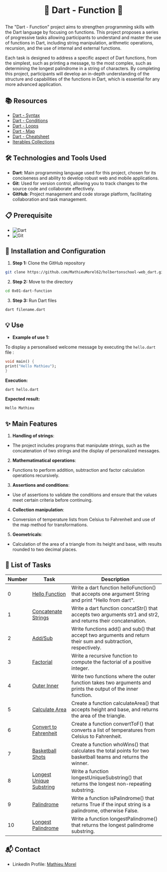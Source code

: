 # <p align='center'>🌟 Dart - Function 🌟</p>

The "Dart - Function" project aims to strengthen programming skills with the Dart language by focusing on functions. This project proposes a series of progressive tasks allowing participants to understand and master the use of functions in Dart, including string manipulation, arithmetic operations, recursion, and the use of internal and external functions.

Each task is designed to address a specific aspect of Dart functions, from the simplest, such as printing a message, to the most complex, such as determining the longest palindrome in a string of characters. By completing this project, participants will develop an in-depth understanding of the structure and capabilities of the functions in Dart, which is essential for any more advanced application.

## 📚 Resources

- [Dart - Syntax](https://www.tutorialspoint.com/dart_programming/dart_programming_syntax.htm)
- [Dart - Conditions](https://www.tutorialspoint.com/dart_programming/dart_programming_decision_making.htm)
- [Dart - Loops](https://www.tutorialspoint.com/dart_programming/dart_programming_loops.htm)
- [Dart - Map](https://www.tutorialspoint.com/dart_programming/dart_programming_map.htm)
- [Dart - Cheatsheet](https://dart.dev/resources/dart-cheatsheet)
- [Iterables Collections](https://dart.dev/libraries/collections/iterables)

## 🛠️ Technologies and Tools Used

- **Dart**: Main programming language used for this project, chosen for its conciseness and ability to develop robust web and mobile applications.
- **Git**: Used for version control, allowing you to track changes to the source code and collaborate effectively.
- **GitHub**: Project management and code storage platform, facilitating collaboration and task management.

## 📋 Prerequisite

- ![ Dart](https://img.shields.io/badge/Dart-2.10-blue)
- ![ Git](https://img.shields.io/badge/Git-2.28.0-red)

## 🚀 Installation and Configuration

1. **Step 1:** Clone the GitHub repository

```bash
git clone https://github.com/MathieuMorel62/holbertonschool-web_dart.git
```

2. **Step 2:** Move to the directory

```bash
cd 0x01-dart-function
```

3. **Step 3:** Run Dart files

```bash
dart filename.dart
```

## 💡 Use

- **Example of use 1:**

To display a personalised welcome message by executing the `hello.dart` file :

```dart
void main() {
print("Hello Mathieu");
}
```

**Execution:**

```bash
dart hello.dart
```

**Expected result:**

```bash
Hello Mathieu
```

## ✨ Main Features

1. **Handling of strings**:

- The project includes programs that manipulate strings, such as the concatenation of two strings and the display of personalized messages.

2. **Mathematimatical operations**:

- Functions to perform addition, subtraction and factor calculation operations recursively.

3. **Assertions and conditions**:

- Use of assertions to validate the conditions and ensure that the values meet certain criteria before continuing.

4. **Collection manipulation**:

- Conversion of temperature lists from Celsius to Fahrenheit and use of the map method for transformations.

5. **Geometricals**:

- Calculation of the area of a triangle from its height and base, with results rounded to two decimal places.

## 📝 List of Tasks

| Number | Task | Description |
| ------ | ----------------------- | ------------------------------------------------------------------------------- |
| 0 | [Hello Function](https://github.com/MathieuMorel62/holbertonschool-web_dart/blob/main/0x01-dart-function/0-hellofunc.dart) | Write a dart function helloFunction() that accepts one argument String and print "Hello <str> from dart". |
| 1 | [Concatenate Strings](https://github.com/MathieuMorel62/holbertonschool-web_dart/blob/main/0x01-dart-function/1-concat_strings.dart) | Write a dart function concatStr() that accepts two arguments str1 and str2, and returns their concatenation. |
| 2 | [Add/Sub](https://github.com/MathieuMorel62/holbertonschool-web_dart/blob/main/0x01-dart-function/2-sumfunc.dart) | Write functions add() and sub() that accept two arguments and return their sum and subtraction, respectively. |
| 3 | [Factorial](https://github.com/MathieuMorel62/holbertonschool-web_dart/blob/main/0x01-dart-function/3-factors.dart) | Write a recursive function to compute the factorial of a positive integer. |
| 4 | [Outer Inner](https://github.com/MathieuMorel62/holbertonschool-web_dart/blob/main/0x01-dart-function/4-outer_inner.dart) | Write two functions where the outer function takes two arguments and prints the output of the inner function. |
| 5 | [Calculate Area](https://github.com/MathieuMorel62/holbertonschool-web_dart/blob/main/0x01-dart-function/5-calculate-area.dart) | Create a function calculateArea() that accepts height and base, and returns the area of the triangle. |
| 6 | [Convert to Fahrenheit](https://github.com/MathieuMorel62/holbertonschool-web_dart/blob/main/0x01-dart-function/6-convert-to-fahrenheit.dart) | Create a function convertToF() that converts a list of temperatures from Celsius to Fahrenheit. |
| 7 | [Basketball Shots](https://github.com/MathieuMorel62/holbertonschool-web_dart/blob/main/0x01-dart-function/7-basketball-shots.dart) | Create a function whoWins() that calculates the total points for two basketball teams and returns the winner. |
| 8 | [Longest Unique Substring](https://github.com/MathieuMorel62/holbertonschool-web_dart/blob/main/0x01-dart-function/8-longest-unique-substring.dart) | Write a function longestUniqueSubstring() that returns the longest non-repeating substring. |
| 9 | [Palindrome](https://github.com/MathieuMorel62/holbertonschool-web_dart/blob/main/0x01-dart-function/9-palindrome.dart) | Write a function isPalindrome() that returns True if the input string is a palindrome, otherwise False. |
| 10 | [Longest Palindrome](https://github.com/MathieuMorel62/holbertonschool-web_dart/blob/main/0x01-dart-function/10-longest-palindrome.dart) | Write a function longestPalindrome() that returns the longest palindrome substring. |

## 📬 Contact

- LinkedIn Profile: [Mathieu Morel](https://www.linkedin.com/in/mathieumorel62/)
